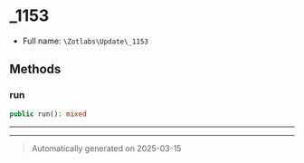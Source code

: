 
# _1153





* Full name: `\Zotlabs\Update\_1153`




## Methods


### run



```php
public run(): mixed
```












***


***
> Automatically generated on 2025-03-15
